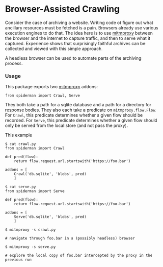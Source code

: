 # Browser-Assisted Crawling

Consider the case of archiving a website.
Writing code ot figure out what ancillary resources must be fetched is a pain.
Browsers already use various execution engines to do that.
The idea here is to use [mitmproxy](https://mitmproxy.org/) between the browser and the internet to capture traffic, and then to serve what it captured.
Experience shows that surprisingly faithful archives can be collected and viewed with this simple approach.

A headless browser can be used to automate parts of the archiving process.

### Usage

This package exports two [mitmproxy](https://mitmproxy.org/) addons:
```
from spiderman import Crawl, Serve
```
They both take a path for a sqlite database and a path for a directory for response bodies.
They also each take a predicate on `mitmproxy.flow.Flow`.
For `Crawl`, this predicate determines whether a given flow should be recorded.
For `Serve`, this predicate determines whether a given flow should only be served from the local store (and not pass the proxy).

This example 
```
$ cat crawl.py
from spiderman import Crawl

def pred(flow):
    return flow.request.url.startswith('https://foo.bar')

addons = [
    Crawl('db.sqlite', 'blobs', pred)
    ]

$ cat serve.py
from spiderman import Serve

def pred(flow):
    return flow.request.url.startswith('https://foo.bar')

addons = [
    Serve('db.sqlite', 'blobs', pred)
    ]

$ mitmproxy -s crawl.py

# navigate through foo.bar in a (possibly headless) browser

$ mitmproxy -s serve.py

# explore the local copy of foo.bar intercepted by the proxy in the previous run
```
